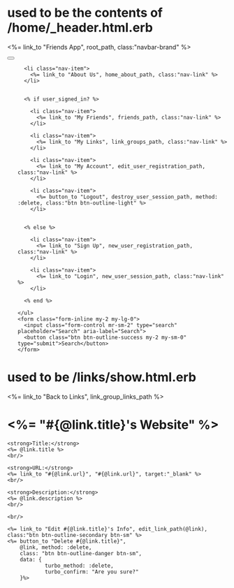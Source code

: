 # used to be the contents of /home/_header.html.erb

<nav class="navbar navbar-expand-lg navbar-dark bg-dark">

  <%= link_to "Friends App", root_path, class:"navbar-brand" %>

  <button class="navbar-toggler" type="button" data-toggle="collapse" data-target="#navbarSupportedContent" aria-controls="navbarSupportedContent" aria-expanded="false" aria-label="Toggle navigation">
    <span class="navbar-toggler-icon"></span>
  </button>

  <div class="collapse navbar-collapse" id="navbarSupportedContent">
    <ul class="navbar-nav mr-auto">

      <li class="nav-item">
        <%= link_to "About Us", home_about_path, class:"nav-link" %>
      </li>

      
      <% if user_signed_in? %>

        <li class="nav-item">
          <%= link_to "My Friends", friends_path, class:"nav-link" %>
        </li>

        <li class="nav-item">
          <%= link_to "My Links", link_groups_path, class:"nav-link" %>
        </li>

        <li class="nav-item">
          <%= link_to "My Account", edit_user_registration_path, class:"nav-link" %>
        </li>

        <li class="nav-item">
          <%= button_to "Logout", destroy_user_session_path, method: :delete, class:"btn btn-outline-light" %>
        </li>

        
      <% else %>

        <li class="nav-item">
          <%= link_to "Sign Up", new_user_registration_path, class:"nav-link" %>
        </li>
        
        <li class="nav-item">
          <%= link_to "Login", new_user_session_path, class:"nav-link" %>
        </li>

      <% end %>

    </ul>
    <form class="form-inline my-2 my-lg-0">
      <input class="form-control mr-sm-2" type="search" placeholder="Search" aria-label="Search">
      <button class="btn btn-outline-success my-2 my-sm-0" type="submit">Search</button>
    </form>
  </div>
</nav>

# used to be /links/show.html.erb

<div class="card">
  <div class="card-header">
   <%= link_to "Back to Links", link_group_links_path %>
  </div>
  <div class="card-body">
    <h1 class="card-title"><%= "#{@link.title}'s Website" %></h1>

    <strong>Title:</strong>
    <%= @link.title %>
    <br/>

    <strong>URL:</strong>
    <%= link_to "#{@link.url}", "#{@link.url}", target:"_blank" %>
    <br/>

    <strong>Description:</strong>
    <%= @link.description %>
    <br/>

    <br/>

    <%= link_to "Edit #{@link.title}'s Info", edit_link_path(@link), class:"btn btn-outline-secondary btn-sm" %>
    <%= button_to "Delete #{@link.title}", 
        @link, method: :delete, 
        class: "btn btn-outline-danger btn-sm",
        data: {
                turbo_method: :delete,
                turbo_confirm: "Are you sure?"
        }%>
  </div>
</div>